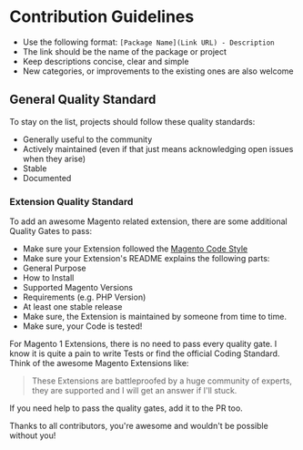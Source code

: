 # Contribution Guidelines

* Use the following format: `[Package Name](Link URL) - Description`
* The link should be the name of the package or project
* Keep descriptions concise, clear and simple
* New categories, or improvements to the existing ones are also welcome

## General Quality Standard

To stay on the list, projects should follow these quality standards:

* Generally useful to the community
* Actively maintained (even if that just means acknowledging open issues when they arise)
* Stable
* Documented

### Extension Quality Standard

To add an awesome Magento related extension, there are some additional Quality Gates to pass:

* Make sure your Extension followed the [Magento Code Style](http://devdocs.magento.com/guides/v2.0/coding-standards/bk-coding-standards.html) 
* Make sure your Extension's README explains the following parts:
 * General Purpose
 * How to Install
 * Supported Magento Versions
 * Requirements (e.g. PHP Version)
* At least one stable release
* Make sure, the Extension is maintained by someone from time to time.
* Make sure, your Code is tested! 

For Magento 1 Extensions, there is no need to pass every quality gate. I know it is quite a pain to write Tests or find the official Coding Standard. Think of the awesome Magento Extensions like: 

> These Extensions are battleproofed by a huge community of experts, they are supported and I will get an answer if I'll stuck.

If you need help to pass the quality gates, add it to the PR too. 

Thanks to all contributors, you're awesome and wouldn't be possible without you!
